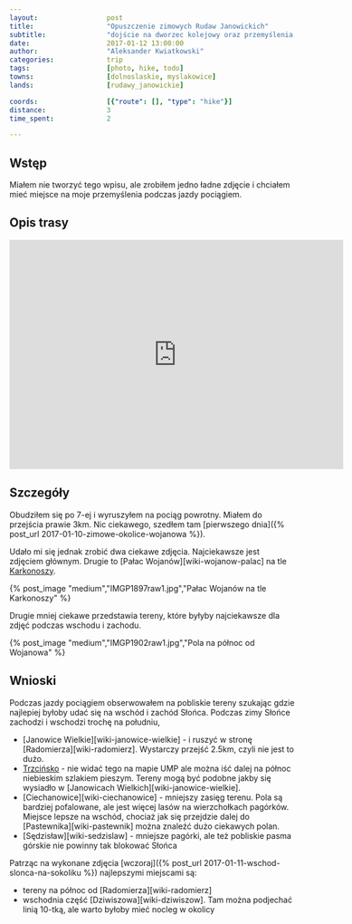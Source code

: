 ```yaml
---
layout:                 post
title:                  "Opuszczenie zimowych Rudaw Janowickich"
subtitle:               "dojście na dworzec kolejowy oraz przemyślenia na temat gdzie robić zdjęcia o wschodzie i zachodzie"
date:                   2017-01-12 13:00:00
author:                 "Aleksander Kwiatkowski"
categories:             trip
tags:                   [photo, hike, todo]
towns:                  [dolnoslaskie, myslakowice]
lands:                  [rudawy_janowickie]

coords:                 [{"route": [], "type": "hike"}]
distance:               3
time_spent:             2

---
```


[wiki-trzcinsko]: https://pl.wikipedia.org/wiki/Trzci%C5%84sko
[wiki-szklarska]: https://pl.wikipedia.org/wiki/Szklarska_Por%C4%99ba
[wiki-wojanow]: https://pl.wikipedia.org/wiki/Wojan%C3%B3w
[wiki-lomnica]: https://pl.wikipedia.org/wiki/%C5%81omnica_(powiat_jeleniog%C3%B3rski)
[wiki-karkonosze]: https://pl.wikipedia.org/wiki/Karkonosze
[wiki-bobrow]: https://pl.wikipedia.org/wiki/Bobr%C3%B3w_(powiat_jeleniog%C3%B3rski)

Wstęp
-----

Miałem nie tworzyć tego wpisu, ale zrobiłem jedno ładne zdjęcie i chciałem mieć miejsce
na moje przemyślenia podczas jazdy pociągiem.

Opis trasy
----------

<iframe height='405' width='590' frameborder='0' allowtransparency='true' scrolling='no' src='https://www.strava.com/activities/833063516/embed/6504da43b37caabf7da054062bfef720b8dc866b'></iframe>

Szczegóły
---------

Obudziłem się po 7-ej i wyruszyłem na pociąg powrotny. Miałem do przejścia
prawie 3km. Nic ciekawego, szedłem tam
[pierwszego dnia]({% post_url 2017-01-10-zimowe-okolice-wojanowa %}).

Udało mi się jednak zrobić dwa ciekawe zdjęcia. Najciekawsze jest zdjęciem
głównym. Drugie to [Pałac Wojanów][wiki-wojanow-palac] na tle
[Karkonoszy][wiki-karkonosze].

{% post_image "medium","IMGP1897raw1.jpg","Pałac Wojanów na tle Karkonoszy" %}

Drugie mniej ciekawe przedstawia tereny, które byłyby najciekawsze dla zdjęć
podczas wschodu i zachodu.

{% post_image "medium","IMGP1902raw1.jpg","Pola na północ od Wojanowa" %}

Wnioski
-------

Podczas jazdy pociągiem obserwowałem na pobliskie tereny szukając gdzie
najlepiej byłoby udać się na wschód i zachód Słońca. Podczas zimy Słońce
zachodzi i wschodzi trochę na południu,

* [Janowice Wielkie][wiki-janowice-wielkie] - i ruszyć w stronę [Radomierza][wiki-radomierz].
  Wystarczy przejść 2.5km, czyli nie jest to dużo.
* [Trzcińsko][wiki-trzcinsko] - nie widać tego na mapie UMP ale można iść dalej na północ
  niebieskim szlakiem pieszym. Tereny mogą być podobne jakby się wysiadło w
  [Janowicach Wielkich][wiki-janowice-wielkie].
* [Ciechanowice][wiki-ciechanowice] - mniejszy zasięg terenu. Pola są bardziej pofalowane,
  ale jest więcej lasów na wierzchołkach pagórków. Miejsce lepsze na wschód, chociaż
  jak się przejdzie dalej do [Pastewnika][wiki-pastewnik] można znaleźć dużo
  ciekawych polan.
* [Sędzisław][wiki-sedzislaw] - mniejsze pagórki, ale też pobliskie pasma górskie nie
  powinny tak blokować Słońca

Patrząc na wykonane zdjęcia [wczoraj]({% post_url 2017-01-11-wschod-slonca-na-sokoliku %})
najlepszymi miejscami są:

* tereny na północ od [Radomierza][wiki-radomierz]
* wschodnia część [Dziwiszowa][wiki-dziwiszow]. Tam można podjechać linią 10-tką, ale
  warto byłoby mieć nocleg w okolicy
